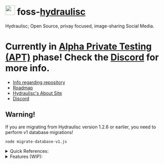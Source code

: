 # <img src="https://avatars.githubusercontent.com/u/144374735" style="height: 30px;"> foss-[hydraulisc](https://hydraulisc.net)
Hydraulisc; Open Source, privay focused, image-sharing Social Media.

# Currently in [Alpha Private Testing (APT)](https://apt.hydraulisc.net) phase! Check the [Discord](https://discord.gg/Syn5GVDemH) for more info.

- [Info regarding repository](https://blog.hydraulisc.xyz/?entry=E0Mczt2lGeyib93YSqhB)
- [Roadmap](https://blog.hydraulisc.xyz/?entry=haulisc-roadmap)
- [Hydraulisc's About Site](https://about.hydraulisc.net)
- [Discord](https://discord.gg/Syn5GVDemH)

## Warning!
If you are migrating from Hydraulisc version 1.2.6 or earlier, you need to perform v1 database migrations!

`node migrate-database-v1.js`

<details>
<summary>Quick References:</summary>
<ul>
    <li><b>CSS</b>: snake_case</li>
    <li><b>JS</b> and <b>file names</b>: camelCase</li>
</ul>
</details>

<details>
<summary>Features (WIP):</summary>
<ul>
    <li>Privacy Focused</li>
    <li>Username-only accounts for anonimity</li>
    <li>Private, Invite-Only or Public modes</li>
    <li>More?</li>
    <br>
    <p>Security Features</p>
    <li>Uploaded files mimetype checks</li>
    <li>XSS Upload Preventions (sanitize text)</li>
    <li>XSS Rendering Preventions (sanitize and render)</li>
</ul>
</details>